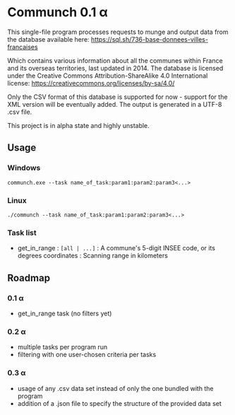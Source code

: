 # Communch 0.1 α

This single-file program processes requests to munge and output data from the
database available here:
https://sql.sh/736-base-donnees-villes-francaises

Which contains various information about all the communes within France and its
overseas territories, last updated in 2014. The database is licensed under the
Creative Commons Attribution-ShareAlike 4.0 International license:
https://creativecommons.org/licenses/by-sa/4.0/

Only the CSV format of this database is supported for now - support for the XML
version will be eventually added. The output is generated in a UTF-8 .csv file.

This project is in alpha state and highly unstable.


## Usage

### Windows
`communch.exe --task name_of_task:param1:param2:param3<...>`

### Linux
`./communch --task name_of_task:param1:param2:param3<...>`

### Task list
- get_in_range : `[all | ...]` : A commune's 5-digit INSEE code, or its degrees coordinates : Scanning range in kilometers


## Roadmap

### 0.1 α
- get_in_range task (no filters yet)

### 0.2 α
- multiple tasks per program run
- filtering with one user-chosen criteria per tasks

### 0.3 α
- usage of any .csv data set instead of only the one bundled with the program
- addition of a .json file to specify the structure of the provided data set
